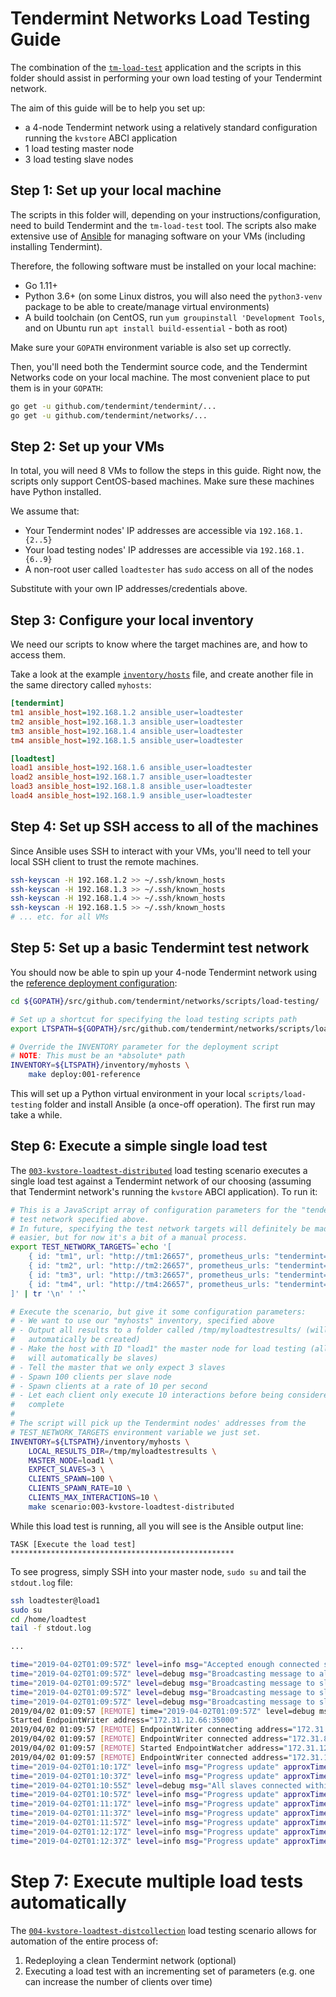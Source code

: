# Tendermint Networks Load Testing Guide

The combination of the [`tm-load-test`](../../cmd/tm-load-test/README.md)
application and the scripts in this folder should assist in performing your own
load testing of your Tendermint network.

The aim of this guide will be to help you set up:

* a 4-node Tendermint network using a relatively standard configuration running
  the `kvstore` ABCI application
* 1 load testing master node
* 3 load testing slave nodes

## Step 1: Set up your local machine
The scripts in this folder will, depending on your instructions/configuration,
need to build Tendermint and the `tm-load-test` tool. The scripts also make
extensive use of [Ansible](https://docs.ansible.com/ansible/latest/user_guide/)
for managing software on your VMs (including installing Tendermint).

Therefore, the following software must be installed on your local machine:

* Go 1.11+
* Python 3.6+ (on some Linux distros, you will also need the `python3-venv`
  package to be able to create/manage virtual environments)
* A build toolchain (on CentOS, run `yum groupinstall 'Development Tools`, and
  on Ubuntu run `apt install build-essential` - both as root)

Make sure your `GOPATH` environment variable is also set up correctly.

Then, you'll need both the Tendermint source code, and the Tendermint Networks
code on your local machine. The most convenient place to put them is in your
`GOPATH`:

```bash
go get -u github.com/tendermint/tendermint/...
go get -u github.com/tendermint/networks/...
```

## Step 2: Set up your VMs
In total, you will need 8 VMs to follow the steps in this guide. Right now, the
scripts only support CentOS-based machines. Make sure these machines have Python
installed.

We assume that:

* Your Tendermint nodes' IP addresses are accessible via `192.168.1.{2..5}`
* Your load testing nodes' IP addresses are accessible via `192.168.1.{6..9}`
* A non-root user called `loadtester` has `sudo` access on all of the nodes

Substitute with your own IP addresses/credentials above.

## Step 3: Configure your local inventory
We need our scripts to know where the target machines are, and how to access
them.

Take a look at the example [`inventory/hosts`](./inventory/hosts) file, and
create another file in the same directory called `myhosts`:

```ini
[tendermint]
tm1 ansible_host=192.168.1.2 ansible_user=loadtester
tm2 ansible_host=192.168.1.3 ansible_user=loadtester
tm3 ansible_host=192.168.1.4 ansible_user=loadtester
tm4 ansible_host=192.168.1.5 ansible_user=loadtester

[loadtest]
load1 ansible_host=192.168.1.6 ansible_user=loadtester
load2 ansible_host=192.168.1.7 ansible_user=loadtester
load3 ansible_host=192.168.1.8 ansible_user=loadtester
load4 ansible_host=192.168.1.9 ansible_user=loadtester
```

## Step 4: Set up SSH access to all of the machines
Since Ansible uses SSH to interact with your VMs, you'll need to tell your local
SSH client to trust the remote machines.

```bash
ssh-keyscan -H 192.168.1.2 >> ~/.ssh/known_hosts
ssh-keyscan -H 192.168.1.3 >> ~/.ssh/known_hosts
ssh-keyscan -H 192.168.1.4 >> ~/.ssh/known_hosts
ssh-keyscan -H 192.168.1.5 >> ~/.ssh/known_hosts
# ... etc. for all VMs
```

## Step 5: Set up a basic Tendermint test network
You should now be able to spin up your 4-node Tendermint network using the
[reference deployment configuration](./networks/001-reference/README.md):

```bash
cd ${GOPATH}/src/github.com/tendermint/networks/scripts/load-testing/

# Set up a shortcut for specifying the load testing scripts path
export LTSPATH=${GOPATH}/src/github.com/tendermint/networks/scripts/load-testing

# Override the INVENTORY parameter for the deployment script
# NOTE: This must be an *absolute* path
INVENTORY=${LTSPATH}/inventory/myhosts \
    make deploy:001-reference
```

This will set up a Python virtual environment in your local
`scripts/load-testing` folder and install Ansible (a once-off operation). The
first run may take a while.

## Step 6: Execute a simple single load test
The
[`003-kvstore-loadtest-distributed`](./scenarios/003-kvstore-loadtest-distributed/README.md)
load testing scenario executes a single load test against a Tendermint network
of our choosing (assuming that Tendermint network's running the `kvstore` ABCI
application). To run it:

```bash
# This is a JavaScript array of configuration parameters for the "tendermint"
# test network specified above.
# In future, specifying the test network targets will definitely be made
# easier, but for now it's a bit of a manual process.
export TEST_NETWORK_TARGETS=`echo '[
    { id: "tm1", url: "http://tm1:26657", prometheus_urls: "tendermint=http://tm1:26660,node=http://tm1:9100/metrics" },
    { id: "tm2", url: "http://tm2:26657", prometheus_urls: "tendermint=http://tm2:26660,node=http://tm2:9100/metrics" },
    { id: "tm3", url: "http://tm3:26657", prometheus_urls: "tendermint=http://tm3:26660,node=http://tm3:9100/metrics" },
    { id: "tm4", url: "http://tm4:26657", prometheus_urls: "tendermint=http://tm4:26660,node=http://tm4:9100/metrics" }
]' | tr '\n' ' '`

# Execute the scenario, but give it some configuration parameters:
# - We want to use our "myhosts" inventory, specified above
# - Output all results to a folder called /tmp/myloadtestresults/ (will
#   automatically be created)
# - Make the host with ID "load1" the master node for load testing (all others
#   will automatically be slaves)
# - Tell the master that we only expect 3 slaves
# - Spawn 100 clients per slave node
# - Spawn clients at a rate of 10 per second
# - Let each client only execute 10 interactions before being considered
#   complete
#
# The script will pick up the Tendermint nodes' addresses from the
# TEST_NETWORK_TARGETS environment variable we just set.
INVENTORY=${LTSPATH}/inventory/myhosts \
    LOCAL_RESULTS_DIR=/tmp/myloadtestresults \
    MASTER_NODE=load1 \
    EXPECT_SLAVES=3 \
    CLIENTS_SPAWN=100 \
    CLIENTS_SPAWN_RATE=10 \
    CLIENTS_MAX_INTERACTIONS=10 \
    make scenario:003-kvstore-loadtest-distributed
```

While this load test is running, all you will see is the Ansible output line:

```
TASK [Execute the load test] **************************************************
```

To see progress, simply SSH into your master node, `sudo su` and tail the
`stdout.log` file:

```bash
ssh loadtester@load1
sudo su
cd /home/loadtest
tail -f stdout.log

...

time="2019-04-02T01:09:57Z" level=info msg="Accepted enough connected slaves - starting load test" ctx=master slaveCount=4
time="2019-04-02T01:09:57Z" level=debug msg="Broadcasting message to all slaves" ctx=master fields.msg="&StartLoadTest{Sender:172.31.6.229:35000/master,}"
time="2019-04-02T01:09:57Z" level=debug msg="Broadcasting message to slave" ctx=master pid="{172.31.9.202:35000 e36468ff-20aa-4976-a2da-8c95c5593e20 <nil>}"
time="2019-04-02T01:09:57Z" level=debug msg="Broadcasting message to slave" ctx=master pid="{172.31.1.188:35000 94f5d4a3-e858-49ae-877e-57381b7ddb76 <nil>}"
time="2019-04-02T01:09:57Z" level=debug msg="Broadcasting message to slave" ctx=master pid="{172.31.8.10:35000 4d54d3b9-f349-4133-b71a-146d6f902973 <nil>}"
2019/04/02 01:09:57 [REMOTE] time="2019-04-02T01:09:57Z" level=debug msg="Broadcasting message to slave" ctx=master pid="{172.31.12.66:35000 0f77554b-beab-4fad-be6f-b3aaf6f2612b <nil>}"
Started EndpointWriter address="172.31.12.66:35000" 
2019/04/02 01:09:57 [REMOTE] EndpointWriter connecting address="172.31.12.66:35000" 
2019/04/02 01:09:57 [REMOTE] EndpointWriter connected address="172.31.8.10:35000" 
2019/04/02 01:09:57 [REMOTE] Started EndpointWatcher address="172.31.12.66:35000" 
2019/04/02 01:09:57 [REMOTE] EndpointWriter connected address="172.31.12.66:35000" 
time="2019-04-02T01:10:17Z" level=info msg="Progress update" approxTimeLeft=01h12m26s completed="0.46%" ctx=master interactionsPerSec=91.62
time="2019-04-02T01:10:37Z" level=info msg="Progress update" approxTimeLeft=00h40m22s completed="1.63%" ctx=master interactionsPerSec=162.44
time="2019-04-02T01:10:55Z" level=debug msg="All slaves connected within timeout limit - no need to terminate master" ctx=master
time="2019-04-02T01:10:57Z" level=info msg="Progress update" approxTimeLeft=00h33m57s completed="2.86%" ctx=master interactionsPerSec=190.73
time="2019-04-02T01:11:17Z" level=info msg="Progress update" approxTimeLeft=00h31m37s completed="4.05%" ctx=master interactionsPerSec=202.32
time="2019-04-02T01:11:37Z" level=info msg="Progress update" approxTimeLeft=00h30m23s completed="5.20%" ctx=master interactionsPerSec=208.05
time="2019-04-02T01:11:57Z" level=info msg="Progress update" approxTimeLeft=00h29m25s completed="6.37%" ctx=master interactionsPerSec=212.24
time="2019-04-02T01:12:17Z" level=info msg="Progress update" approxTimeLeft=00h28m35s completed="7.55%" ctx=master interactionsPerSec=215.59
time="2019-04-02T01:12:37Z" level=info msg="Progress update" approxTimeLeft=00h27m43s completed="8.78%" ctx=master interactionsPerSec=219.45
```

# Step 7: Execute multiple load tests automatically
The
[`004-kvstore-loadtest-distcollection`](./scenarios/004-kvstore-loadtest-distcollection/README.md)
load testing scenario allows for automation of the entire process of:

1. Redeploying a clean Tendermint network (optional)
2. Executing a load test with an incrementing set of parameters (e.g. one can
   increase the number of clients over time)
